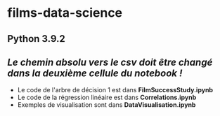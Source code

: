 # films-data-science
## Python 3.9.2
## *Le chemin absolu vers le csv doit être changé dans la deuxième cellule du notebook !*
* Le code de l'arbre de décision 1 est dans **FilmSuccessStudy.ipynb**
* Le code de la régression linéaire est dans **Correlations.ipynb**
* Exemples de visualisation sont dans **DataVisualisation.ipynb**
